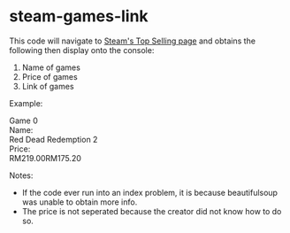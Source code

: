 # steam-games-link

This code will navigate to [Steam's Top Selling page](https://store.steampowered.com/search/?sort_by=_ASC&ignore_preferences=1&specials=1&filter=topsellers)
and obtains the following then display onto the console:
1. Name of games
2. Price of games
3. Link of games

Example:  

Game 0  
Name:  
Red Dead Redemption 2  
Price:  
RM219.00RM175.20

Notes:
- If the code ever run into an index problem, it is because beautifulsoup was unable to obtain more info.
- The price is not seperated because the creator did not know how to do so. 
